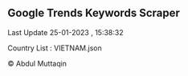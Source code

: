 

## Google Trends Keywords Scraper 
 
Last Update 25-01-2023 , 15:38:32

Country List :
VIETNAM.json



© Abdul Muttaqin 

